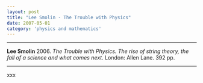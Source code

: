 ```yaml
---
layout: post
title: "Lee Smolin - The Trouble with Physics"
date: 2007-05-01
category: 'physics and mathematics'
---
```



***
<b>Lee Smolin</b> 2006. _The Trouble with Physics. The rise of string theory, the fall of a science and what comes next_. London: Allen Lane. 392 pp.

***
xxx
